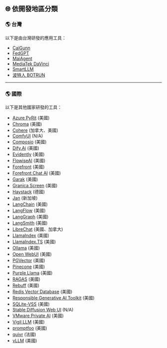 ## 🌐 依開發地區分類

<h3 id="taiwan">🌎 台灣</h3>

以下是由台灣研發的應用工具：

- [CaiGunn](../../tools/development.md#caigunn)
- [FedGPT](../../tools/development.md#fedgpt)
- [MaiAgent](../../tools/development.md#maiagent)
- [MediaTek DaVinci](../../tools/development.md#mediatek-davinci)
- [SmartLLM](../../tools/development.md#smartllm)
- [波特人 BOTRUN](../../tools/development.md#botrun)

---

<h3 id="international">🌎 國際</h3>

以下是其他國家研發的工具：

- [Azure PyRit](../../tools/development.md#azure-pyrit) (美國)
- [Chroma](../../tools/development.md#chroma) (美國)
- [Cohere](../../tools/development.md#cohere) (加拿大、美國)
- [ComfyUI](../../tools/development.md#comfyui) (N/A)
- [Composio](../../tools/development.md#composio) (美國)
- [Dify.Ai](../../tools/development.md#dify-ai) (美國)
- [Evidently](../../tools/development.md#evidently) (美國)
- [FlowiseAI](../../tools/development.md#flowiseai) (美國)
- [Forefront](../../tools/development.md#forefront) (美國)
- [Forefront Chat AI](../../tools/development.md#forefront-chat-ai) (美國)
- [Garak](../../tools/development.md#garak) (美國)
- [Granica Screen](../../tools/development.md#granica-screen) (美國)
- [Haystack](../../tools/development.md#haystack) (德國)
- [Jan](../../tools/development.md#jan) (新加坡)
- [LangChain](../../tools/development.md#langchain) (美國)
- [LangFlow](../../tools/development.md#langflow) (美國)
- [LangGraph](../../tools/development.md#langgraph) (美國)
- [LangSmith](../../tools/development.md#langsmith) (美國)
- [LibreChat](../../tools/development.md#librechat) (美國、加拿大)
- [LlamaIndex](../../tools/development.md#llamaindex) (美國)
- [LlamaIndex.TS](../../tools/development.md#llamaindex-ts) (美國)
- [Ollama](../../tools/development.md#ollama) (美國)
- [Open WebUI](../../tools/development.md#open-webui) (美國)
- [PGVector](../../tools/development.md#pgvector) (美國)
- [Pinecone](../../tools/development.md#pinecone) (美國)
- [Purple Llama](../../tools/development.md#purple-llama) (美國)
- [RAGAS](../../tools/development.md#ragas) (美國)
- [Rebuff](../../tools/development.md#rebuff) (美國)
- [Redis Vector Database](../../tools/development.md#redis-vector-database) (美國)
- [Responsible Generative AI Toolkit](../../tools/development.md#responsible-generative-ai-toolkit) (美國)
- [SQLite-VSS](../../tools/development.md#sqlite-vss) (美國)
- [Stable Diffusion Web UI](../../tools/development.md#stable-diffusion-web-ui) (N/A)
- [VMware Private AI](../../tools/development.md#vmware-private-ai) (美國)
- [Vigil LLM](../../tools/development.md#vigil-llm) (美國)
- [promptfoo](../../tools/development.md#promptfoo) (美國)
- [quivr](../../tools/development.md#quivr) (法國)
- [vLLM](../../tools/development.md#vllm) (美國)
